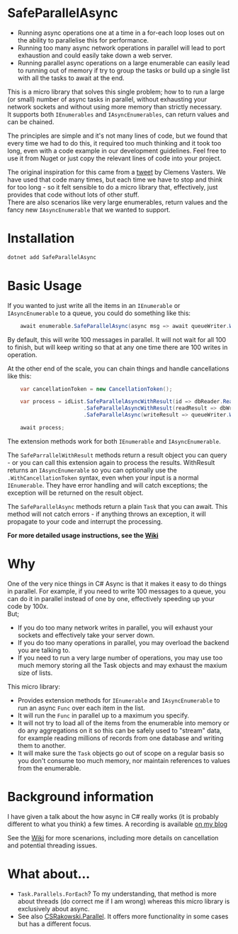 # SafeParallelAsync
- Running async operations one at a time in a for-each loop loses out on the ability to parallelise this for performance.
- Running too many async network operations in parallel will lead to port exhaustion and could easily take down a web server.
- Running parallel async operations on a large enumerable can easily lead to running out of memory if try to group the tasks or build up a single list with all the tasks to await at the end. 

This is a micro library that solves this single problem; how to to run a large (or small) number of async tasks in parallel, without exhausting your network sockets and without using more memory than strictly necessary.  
It supports both `IEnumerables` and `IAsyncEnumerables`, can return values and can be chained. 

The principles are simple and it's not many lines of code, but we found that every time we had to do this, it required too much thinking and it took too long, even with a code example in our development guidelines. Feel free to use it from Nuget or just copy the relevant lines of code into your project.

The original inspiration for this came from a [tweet](https://twitter.com/clemensv/status/831462231808339971) by Clemens Vasters. We have used that code many times, but each time we have to stop and think for too long - so it felt sensible to do a micro library that, effectively, just provides that code without lots of other stuff.   
There are also scenarios like very large enumerables, return values and the fancy new `IAsyncEnumerable` that we wanted to support.

# Installation
```cmd
dotnet add SafeParallelAsync
```

# Basic Usage
If you wanted to just write all the items in an `IEnumerable` or `IAsyncEnumerable` to a queue, you could do something like this:
```csharp
    await enumerable.SafeParallelAsync(async msg => await queueWriter.Write(msg));
```
By default, this will write 100 messages in parallel. It will not wait for all 100 to finish, but will keep writing so that at any one time there are 100 writes in operation.

At the other end of the scale, you can chain things and handle cancellations like this:
```csharp
    var cancellationToken = new CancellationToken();

    var process = idList.SafeParallelAsyncWithResult(id => dbReader.ReadData(id), 30)
                        .SafeParallelAsyncWithResult(readResult => dbWriter.WriteData(readResult.Output), 100)
                        .SafeParallelAsync(writeResult => queueWriter.Write(writeResult.Output.SomeDescription), 50, cancellationToken);

    await process;
```
The extension methods work for both `IEnumerable` and `IAsyncEnumerable`.

The `SafeParrallelWithResult` methods return a result object you can query - or you can call this extension again to process the results. WithResult returns an `IAsyncEnumerable` so you can optionally use the `.WithCancellationToken` syntax, even when your input is a normal `IEnumerable`. 
They have error handling and will catch exceptions; the exception will be returned on the result object. 

The `SafeParallelAsync` methods return a plain `Task` that you can await. This method will not catch errors - if anything throws an exception, it will propagate to your code and interrupt the processing. 

**For more detailed usage instructions, see the [Wiki](https://github.com/NewOrbit/SafeParallelAsync/wiki)**

# Why
One of the very nice things in C# Async is that it makes it easy to do things in parallel. For example, if you need to write 100 messages to a queue, you can do it in parallel instead of one by one, effectively speeding up your code by 100x.  
But;
- If you do too many network writes in parallel, you will exhaust your sockets and effectively take your server down.
- If you do too many operations in parallel, you may overload the backend you are talking to.
- If you need to run a very large number of operations, you may use too much memory storing all the Task objects and may exhaust the maxium size of lists.

This micro library:
- Provides extension methods for `IEnumerable` and `IAsyncEnumerable` to run an async `Func` over each item in the list. 
- It will run the `Func` in parallel up to a maximum you specify. 
- It will not try to load all of the items from the enumerable into memory or do any aggregations on it so this can be safely used to "stream" data, for example reading millions of records from one database and writing them to another.
- It will make sure the `Task` objects go out of scope on a regular basis so you don't consume too much memory, nor maintain references to values from the enumerable.

# Background information
I have given a talk about the how async in C# really works (it is probably different to what you think) a few times. A recording is available [on my blog](https://www.lytzen.name/2019/04/29/Everything-I-thought-I-knew-about-async-was-wrong.html)




See the [Wiki](https://github.com/NewOrbit/SafeParallelAsync/wiki) for more scenarions, including more details on cancellation and potential threading issues.

# What about...
- `Task.Parallels.ForEach`? To my understanding, that method is more about threads (do correct me if I am wrong) whereas this micro library is exclusively about async. 
- See also [CSRakowski.Parallel](https://github.com/csrakowski/ParallelAsync). It offers more functionality in some cases but has a different focus.

